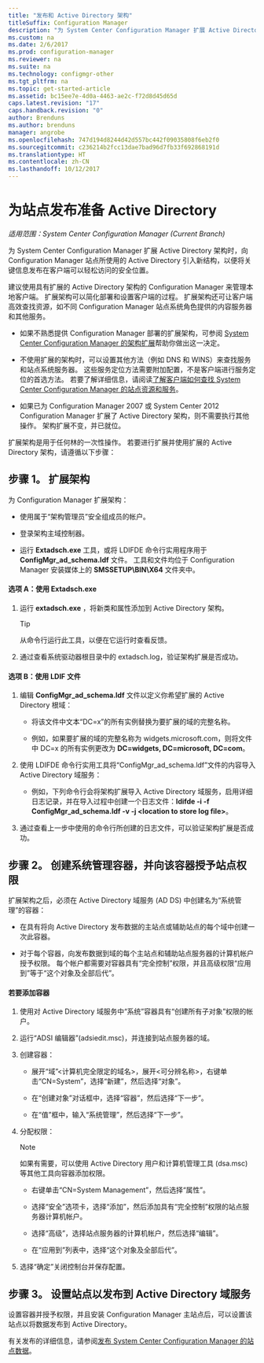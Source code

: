 ```yaml
---
title: "发布和 Active Directory 架构"
titleSuffix: Configuration Manager
description: "为 System Center Configuration Manager 扩展 Active Directory 架构，以简化部署和配置客户端的过程。"
ms.custom: na
ms.date: 2/6/2017
ms.prod: configuration-manager
ms.reviewer: na
ms.suite: na
ms.technology: configmgr-other
ms.tgt_pltfrm: na
ms.topic: get-started-article
ms.assetid: bc15ee7e-4d0a-4463-ae2c-f72d8d45d65d
caps.latest.revision: "17"
caps.handback.revision: "0"
author: Brenduns
ms.author: brenduns
manager: angrobe
ms.openlocfilehash: 747d194d8244d42d557bc442f09035808f6eb2f0
ms.sourcegitcommit: c236214b2fcc13dae7bad96d7fb33f692868191d
ms.translationtype: HT
ms.contentlocale: zh-CN
ms.lasthandoff: 10/12/2017
---
```

# <a name="prepare-active-directory-for-site-publishing"></a>为站点发布准备 Active Directory

*适用范围：System Center Configuration Manager (Current Branch)*

为 System Center Configuration Manager 扩展 Active Directory 架构时，向 Configuration Manager 站点所使用的 Active Directory 引入新结构，以便将关键信息发布在客户端可以轻松访问的安全位置。  

建议使用具有扩展的 Active Directory 架构的 Configuration Manager 来管理本地客户端。 扩展架构可以简化部署和设置客户端的过程。 扩展架构还可让客户端高效查找资源，如不同 Configuration Manager 站点系统角色提供的内容服务器和其他服务。  

-   如果不熟悉提供 Configuration Manager 部署的扩展架构，可参阅 [System Center Configuration Manager 的架构扩展](../../../core/plan-design/network/schema-extensions.md)帮助你做出这一决定。  

-   不使用扩展的架构时，可以设置其他方法（例如 DNS 和 WINS）来查找服务和站点系统服务器。 这些服务定位方法需要附加配置，不是客户端进行服务定位的首选方法。 若要了解详细信息，请阅读[了解客户端如何查找 System Center Configuration Manager 的站点资源和服务](../../../core/plan-design/hierarchy/understand-how-clients-find-site-resources-and-services.md)。  

-   如果已为 Configuration Manager 2007 或 System Center 2012 Configuration Manager 扩展了 Active Directory 架构，则不需要执行其他操作。 架构扩展不变，并已就位。  

扩展架构是用于任何林的一次性操作。 若要进行扩展并使用扩展的 Active Directory 架构，请遵循以下步骤：  

## <a name="step-1-extend-the-schema"></a>步骤 1。 扩展架构  
为 Configuration Manager 扩展架构：  

-   使用属于“架构管理员”安全组成员的帐户。  

-   登录架构主域控制器。  

-   运行 **Extadsch.exe** 工具，或将 LDIFDE 命令行实用程序用于 **ConfigMgr_ad_schema.ldf** 文件。 工具和文件均位于 Configuration Manager 安装媒体上的 **SMSSETUP\BIN\X64** 文件夹中。  

#### <a name="option-a-use-extadschexe"></a>选项 A：使用 Extadsch.exe  

1.  运行 **extadsch.exe** ，将新类和属性添加到 Active Directory 架构。  

    > [!TIP]  
    >  从命令行运行此工具，以便在它运行时查看反馈。  

2.  通过查看系统驱动器根目录中的 extadsch.log，验证架构扩展是否成功。  

#### <a name="option-b-use-the-ldif-file"></a>选项 B：使用 LDIF 文件  

1.  编辑 **ConfigMgr_ad_schema.ldf** 文件以定义你希望扩展的 Active Directory 根域：  

    -   将该文件中文本“DC=x”的所有实例替换为要扩展的域的完整名称。  

    -   例如，如果要扩展的域的完整名称为 widgets.microsoft.com，则将文件中 DC=x 的所有实例更改为 **DC=widgets, DC=microsoft, DC=com**。  

2.  使用 LDIFDE 命令行实用工具将“ConfigMgr_ad_schema.ldf”文件的内容导入 Active Directory 域服务：  

    -   例如，下列命令行会将架构扩展导入 Active Directory 域服务，启用详细日志记录，并在导入过程中创建一个日志文件：**ldifde -i -f ConfigMgr_ad_schema.ldf -v -j &lt;location to store log file\>**。  

3.  通过查看上一步中使用的命令行所创建的日志文件，可以验证架构扩展是否成功。  

## <a name="step-2--create-the-system-management-container-and-grant-sites-permissions-to-the-container"></a>步骤 2。  创建系统管理容器，并向该容器授予站点权限  
 扩展架构之后，必须在 Active Directory 域服务 (AD DS) 中创建名为“系统管理”的容器：  

-   在具有将向 Active Directory 发布数据的主站点或辅助站点的每个域中创建一次此容器。  

-   对于每个容器，向发布数据到域的每个主站点和辅助站点服务器的计算机帐户授予权限。 每个帐户都需要对容器具有“完全控制”权限，并且高级权限“应用到”等于“这个对象及全部后代”。  

#### <a name="to-add-the-container"></a>若要添加容器  

1.  使用对 Active Directory 域服务中“系统”容器具有“创建所有子对象”权限的帐户。  

2.  运行“ADSI 编辑器”(adsiedit.msc)，并连接到站点服务器的域。  

3.  创建容器：  

    -   展开“域”&lt;计算机完全限定的域名\>，展开&lt;可分辨名称\>，右键单击“CN=System”，选择“新建”，然后选择“对象”。  

    -   在“创建对象”对话框中，选择“容器”，然后选择“下一步”。  

    -   在“值”框中，输入“系统管理”，然后选择“下一步”。  

4.  分配权限：  

    > [!NOTE]  
    >  如果有需要，可以使用 Active Directory 用户和计算机管理工具 (dsa.msc) 等其他工具向容器添加权限。  

    -   右键单击“CN=System Management”，然后选择“属性”。  

    -   选择“安全”选项卡，选择“添加”，然后添加具有“完全控制”权限的站点服务器计算机帐户。  

    -   选择“高级”，选择站点服务器的计算机帐户，然后选择“编辑”。  

    -   在“应用到”列表中，选择“这个对象及全部后代”。  

5.  选择“确定”关闭控制台并保存配置。  

## <a name="step-3-set-up-sites-to-publish-to-active-directory-domain-services"></a>步骤 3。 设置站点以发布到 Active Directory 域服务  
 设置容器并授予权限，并且安装 Configuration Manager 主站点后，可以设置该站点以将数据发布到 Active Directory。  

 有关发布的详细信息，请参阅[发布 System Center Configuration Manager 的站点数据](../../../core/servers/deploy/configure/publish-site-data.md)。  
